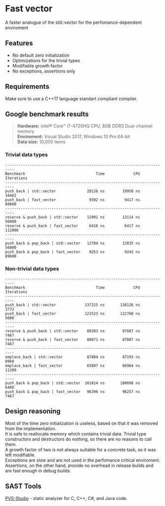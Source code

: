 # Fast vector

A faster analogue of the std::vector for the perfomance-dependent enviroment

## Features

* No default zero initialization
* Optimizations for the trivial types
* Modifiable growth factor
* No exceptions, assertions only

## Requirements

Make sure to use a C++17 language standart compliant compiler.

## Google benchmark results

> **Hardware:** Intel® Core™ i7-4720HQ CPU, 8GB DDR3 Dual-channel memory<br/>
> **Enviroment:** Visual Studio 2017, Windows 10 Pro 64-bit<br/>
> **Data size:** 10,000 items

### Trivial data types

```
--------------------------------------------------------------------------
Benchmark                                Time             CPU   Iterations
--------------------------------------------------------------------------
push_back | std::vector              20126 ns        19950 ns        34462
push_back | fast_vector               9392 ns         9417 ns        89600
--------------------------------------------------------------------------
reserve & push_back | std::vector    12991 ns        13114 ns        56000
reserve & push_back | fast_vector     6416 ns         6417 ns       112000
--------------------------------------------------------------------------
push_back & pop_back | std::vector   12704 ns        12835 ns        56000
push_back & pop_back | fast_vector    9253 ns         9242 ns        89600
```

### Non-trivial data types

```
--------------------------------------------------------------------------
Benchmark                                Time             CPU   Iterations
--------------------------------------------------------------------------
push_back | std::vector             137225 ns       138126 ns         3733
push_back | fast_vector             121523 ns       122768 ns         5600
--------------------------------------------------------------------------
reserve & push_back | std::vector    88303 ns        87887 ns         7467
reserve & push_back | fast_vector    88671 ns        87887 ns         7467
--------------------------------------------------------------------------
emplace_back | std::vector           87804 ns        87193 ns         8960
emplace_back | fast_vector           65897 ns        66964 ns        11200
--------------------------------------------------------------------------
push_back & pop_back | std::vector  101814 ns       100098 ns         6400
push_back & pop_back | fast_vector   96396 ns        96257 ns         7467
```

## Design reasoning

Most of the time zero initialization is useless, based on that it was removed from the implementation.<br/>
It is safe to reallocate memory which contains trivial data. Trivial type constructors and destructors do nothing, so there are no reasons to call them.<br/>
A growth factor of two is not always suitable for a concrete task, so it was left modifiable.<br/>
Exceptions are slow and are not used in the perfomance critical enviroment. Assertions, on the other hand, provide no overhead in release builds and are fast enough in debug builds.



## SAST Tools
[PVS-Studio](https://pvs-studio.com/pvs-studio/?utm_source=website&utm_medium=github&utm_campaign=open_source) - static analyzer for C, C++, C#, and Java code.
